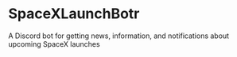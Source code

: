 # SpaceXLaunchBotr
A Discord bot for getting news, information, and notifications about upcoming SpaceX launches
